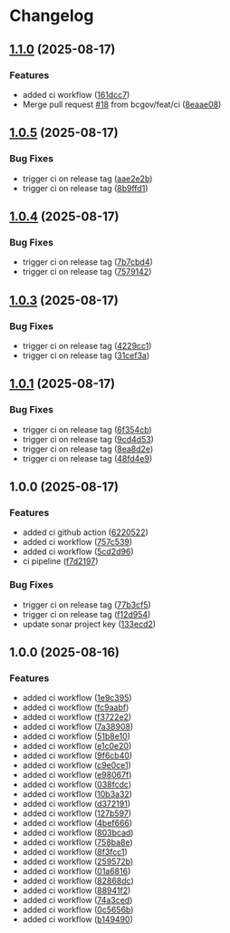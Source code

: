 # Changelog

## [1.1.0](https://github.com/bcgov/RfcBuddy/compare/v1.0.5...v1.1.0) (2025-08-17)


### Features

* added ci workflow ([161dcc7](https://github.com/bcgov/RfcBuddy/commit/161dcc7b334426ecb2575a500d613448c1aed9c2))
* Merge pull request [#18](https://github.com/bcgov/RfcBuddy/issues/18) from bcgov/feat/ci ([8eaae08](https://github.com/bcgov/RfcBuddy/commit/8eaae08c10b46f554d996e94a71912592ff1b8c4))

## [1.0.5](https://github.com/bcgov/RfcBuddy/compare/v1.0.4...v1.0.5) (2025-08-17)


### Bug Fixes

* trigger ci on release tag ([aae2e2b](https://github.com/bcgov/RfcBuddy/commit/aae2e2b8ba12053b7dad66bbccf999fb0671617e))
* trigger ci on release tag ([8b9ffd1](https://github.com/bcgov/RfcBuddy/commit/8b9ffd19443a159b21543cde8b2d4ac824873a04))

## [1.0.4](https://github.com/bcgov/RfcBuddy/compare/v1.0.3...v1.0.4) (2025-08-17)


### Bug Fixes

* trigger ci on release tag ([7b7cbd4](https://github.com/bcgov/RfcBuddy/commit/7b7cbd47f2904e3d855751ccef14e264857714f6))
* trigger ci on release tag ([7579142](https://github.com/bcgov/RfcBuddy/commit/75791425a2ba89d890aea49ca454431fbb0c12c6))

## [1.0.3](https://github.com/bcgov/RfcBuddy/compare/v1.0.2...v1.0.3) (2025-08-17)


### Bug Fixes

* trigger ci on release tag ([4229cc1](https://github.com/bcgov/RfcBuddy/commit/4229cc1e964ff57c3101d5a5785fd2d02b5de714))
* trigger ci on release tag ([31cef3a](https://github.com/bcgov/RfcBuddy/commit/31cef3aff0c299afdca47b79ede3c5d7c1539658))

## [1.0.1](https://github.com/bcgov/RfcBuddy/compare/v1.0.0...v1.0.1) (2025-08-17)


### Bug Fixes

* trigger ci on release tag ([6f354cb](https://github.com/bcgov/RfcBuddy/commit/6f354cbf72ab40eb5f2a3138fcc0acca57df5f24))
* trigger ci on release tag ([9cd4d53](https://github.com/bcgov/RfcBuddy/commit/9cd4d53178e522159580bc143204f76378de2fd0))
* trigger ci on release tag ([8ea8d2e](https://github.com/bcgov/RfcBuddy/commit/8ea8d2e2a12a0f58108e8c295f6e77e97196e557))
* trigger ci on release tag ([48fd4e9](https://github.com/bcgov/RfcBuddy/commit/48fd4e99c71fd0598c65f8ccd3c3274beae38764))

## 1.0.0 (2025-08-17)


### Features

* added ci github action ([6220522](https://github.com/bcgov/RfcBuddy/commit/622052200418dbda6a0aae7e066d1278bc3c28c3))
* added ci workflow ([757c539](https://github.com/bcgov/RfcBuddy/commit/757c539784cf706857d9f957cd05dd5618fa1151))
* added ci workflow ([5cd2d96](https://github.com/bcgov/RfcBuddy/commit/5cd2d9656d5623f9c5c11fc00093456756349e76))
* ci pipeline ([f7d2197](https://github.com/bcgov/RfcBuddy/commit/f7d2197a4e762aa37c1f06b1e4460ff9014eb941))


### Bug Fixes

* trigger ci on release tag ([77b3cf5](https://github.com/bcgov/RfcBuddy/commit/77b3cf54e92863ea7c1f810e0921f7ab669d4524))
* trigger ci on release tag ([f12d954](https://github.com/bcgov/RfcBuddy/commit/f12d954aacf7265f062550bd2dcbd17130ae88f1))
* update sonar project key ([133ecd2](https://github.com/bcgov/RfcBuddy/commit/133ecd27450eab1f65b90847672eac2243e83673))

## 1.0.0 (2025-08-16)


### Features

* added ci workflow ([1e9c395](https://github.com/sookeke/RfcBuddy/commit/1e9c39551c71bb3df5e2b281fda53594205662b2))
* added ci workflow ([fc9aabf](https://github.com/sookeke/RfcBuddy/commit/fc9aabfe0810390b83a91413e929dc208723b928))
* added ci workflow ([f3722e2](https://github.com/sookeke/RfcBuddy/commit/f3722e2cde04bfaf7f6bf51e8e9cd6c60ad8d7a9))
* added ci workflow ([7a38908](https://github.com/sookeke/RfcBuddy/commit/7a389080dd629c4adbd77c62abee10b1b1477d53))
* added ci workflow ([51b8e10](https://github.com/sookeke/RfcBuddy/commit/51b8e10f90dd18d925d5cc16dc8c2d908d1aa622))
* added ci workflow ([e1c0e20](https://github.com/sookeke/RfcBuddy/commit/e1c0e200ea9e594acc8d801824548155d0cd342a))
* added ci workflow ([9f6cb40](https://github.com/sookeke/RfcBuddy/commit/9f6cb4092431757007e237d6c187638efa29ce1c))
* added ci workflow ([c9e0ce1](https://github.com/sookeke/RfcBuddy/commit/c9e0ce1e05eff1fbba08173c6a3f850ac1a01aa6))
* added ci workflow ([e98067f](https://github.com/sookeke/RfcBuddy/commit/e98067ff645095b9685007dc33a39e8c56359f44))
* added ci workflow ([038fcdc](https://github.com/sookeke/RfcBuddy/commit/038fcdc41a031f184dba219eea57ca4840134d27))
* added ci workflow ([10b3a32](https://github.com/sookeke/RfcBuddy/commit/10b3a32702a1293943871976e10389460e404b2c))
* added ci workflow ([d372191](https://github.com/sookeke/RfcBuddy/commit/d37219103c7ec5fc736801043d6a7cd5052ff4f7))
* added ci workflow ([127b597](https://github.com/sookeke/RfcBuddy/commit/127b5970923683473602b1ae48d16a13f866665a))
* added ci workflow ([4bef666](https://github.com/sookeke/RfcBuddy/commit/4bef666a79a28ed4acb14dfd372aa1250935a4ef))
* added ci workflow ([803bcad](https://github.com/sookeke/RfcBuddy/commit/803bcad6cfd737ff58fe3d388e2651ce6f56ebe8))
* added ci workflow ([758ba8e](https://github.com/sookeke/RfcBuddy/commit/758ba8e210579025d43fcc90d6173139927df833))
* added ci workflow ([8f3fcc1](https://github.com/sookeke/RfcBuddy/commit/8f3fcc11af3fc0a30b45819d4a9f831514e1f0bb))
* added ci workflow ([259572b](https://github.com/sookeke/RfcBuddy/commit/259572ba0e265450a559f9290d402c5d254a8556))
* added ci workflow ([01a6816](https://github.com/sookeke/RfcBuddy/commit/01a6816f51eb42767af84067f2c2d8f121297636))
* added ci workflow ([82868dc](https://github.com/sookeke/RfcBuddy/commit/82868dc6d6484e21d529bbc8e9b7ca8024944c95))
* added ci workflow ([88941f2](https://github.com/sookeke/RfcBuddy/commit/88941f2cb974422531631c9cdf5d804cadaa27d9))
* added ci workflow ([74a3ced](https://github.com/sookeke/RfcBuddy/commit/74a3cedf9331ed71febe5327b838571f5c47b44c))
* added ci workflow ([0c5656b](https://github.com/sookeke/RfcBuddy/commit/0c5656b3a9e4b0df6816bf5b8220558f959c828d))
* added ci workflow ([b149490](https://github.com/sookeke/RfcBuddy/commit/b1494901fe60248dbac71fde557e48a2b7e1b592))
